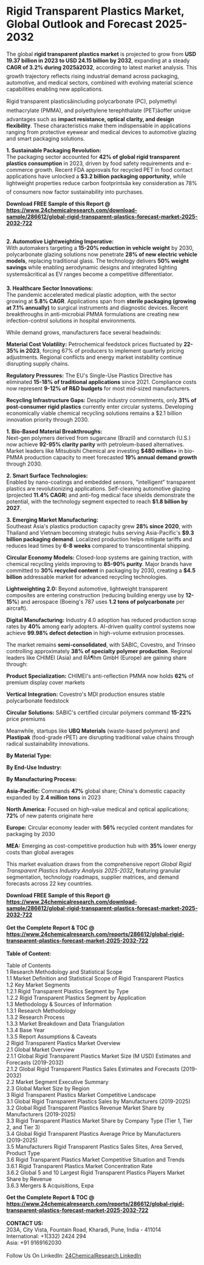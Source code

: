 <h1>Rigid Transparent Plastics Market, Global Outlook and Forecast 2025-2032</h1><p>The global <strong>rigid transparent plastics market</strong> is projected to grow from <strong>USD 19.37 billion in 2023 to USD 24.15 billion by 2032</strong>, expanding at a steady <strong>CAGR of 3.2% during 2025â2032</strong>, according to latest market analysis. This growth trajectory reflects rising industrial demand across packaging, automotive, and medical sectors, combined with evolving material science capabilities enabling new applications.</p><p>Rigid transparent plasticsâincluding polycarbonate (PC), polymethyl methacrylate (PMMA), and polyethylene terephthalate (PET)âoffer unique advantages such as <strong>impact resistance, optical clarity, and design flexibility</strong>. These characteristics make them indispensable in applications ranging from protective eyewear and medical devices to automotive glazing and smart packaging solutions.</p><p><strong>1. Sustainable Packaging Revolution:</strong><br>
The packaging sector accounted for <strong>42% of global rigid transparent plastics consumption</strong> in 2023, driven by food safety requirements and e-commerce growth. Recent FDA approvals for recycled PET in food contact applications have unlocked a <strong>$3.2 billion packaging opportunity</strong>, while lightweight properties reduce carbon footprintsâa key consideration as 78% of consumers now factor sustainability into purchases.</p><div><b>Download FREE Sample of this Report @ 
            <a href="https://www.24chemicalresearch.com/download-sample/286612/global-rigid-transparent-plastics-forecast-market-2025-2032-722">
            https://www.24chemicalresearch.com/download-sample/286612/global-rigid-transparent-plastics-forecast-market-2025-2032-722</a></b></div><br><p><strong>2. Automotive Lightweighting Imperative:</strong><br>
With automakers targeting a <strong>15-20% reduction in vehicle weight</strong> by 2030, polycarbonate glazing solutions now penetrate <strong>28% of new electric vehicle models</strong>, replacing traditional glass. The technology delivers <strong>50% weight savings</strong> while enabling aerodynamic designs and integrated lighting systemsâcritical as EV ranges become a competitive differentiator.</p><p><strong>3. Healthcare Sector Innovations:</strong><br>
The pandemic accelerated medical plastic adoption, with the sector growing at <strong>5.8% CAGR</strong>. Applications span from <strong>sterile packaging (growing at 7.1% annually)</strong> to surgical instruments and diagnostic devices. Recent breakthroughs in anti-microbial PMMA formulations are creating new infection-control solutions in hospital environments.</p><p>While demand grows, manufacturers face several headwinds:</p><p><strong>Material Cost Volatility:</strong> Petrochemical feedstock prices fluctuated by <strong>22-35% in 2023</strong>, forcing 67% of producers to implement quarterly pricing adjustments. Regional conflicts and energy market instability continue disrupting supply chains.</p><p><strong>Regulatory Pressures:</strong> The EU's Single-Use Plastics Directive has eliminated <strong>15-18% of traditional applications</strong> since 2021. Compliance costs now represent <strong>9-12% of R&amp;D budgets</strong> for most mid-sized manufacturers.</p><p><strong>Recycling Infrastructure Gaps:</strong> Despite industry commitments, only <strong>31% of post-consumer rigid plastics</strong> currently enter circular systems. Developing economically viable chemical recycling solutions remains a $2.1 billion innovation priority through 2030.</p><p><strong>1. Bio-Based Material Breakthroughs:</strong><br>
Next-gen polymers derived from sugarcane (Brazil) and cornstarch (U.S.) now achieve <strong>92-95% clarity parity</strong> with petroleum-based alternatives. Market leaders like Mitsubishi Chemical are investing <strong>$480 million+</strong> in bio-PMMA production capacity to meet forecasted <strong>19% annual demand growth</strong> through 2030.</p><p><strong>2. Smart Surface Technologies:</strong><br>
Enabled by nano-coatings and embedded sensors, "intelligent" transparent plastics are revolutionizing applications. Self-cleaning automotive glazing (projected <strong>11.4% CAGR</strong>) and anti-fog medical face shields demonstrate the potential, with the technology segment expected to reach <strong>$1.8 billion by 2027</strong>.</p><p><strong>3. Emerging Market Manufacturing:</strong><br>
Southeast Asia's plastics production capacity grew <strong>28% since 2020</strong>, with Thailand and Vietnam becoming strategic hubs serving Asia-Pacific's <strong>$9.3 billion packaging demand</strong>. Localized production helps mitigate tariffs and reduces lead times by <strong>6-8 weeks</strong> compared to transcontinental shipping.</p><p><strong>Circular Economy Models:</strong> Closed-loop systems are gaining traction, with chemical recycling yields improving to <strong>85-90% purity</strong>. Major brands have committed to <strong>30% recycled content</strong> in packaging by 2030, creating a <strong>$4.5 billion</strong> addressable market for advanced recycling technologies.</p><p><strong>Lightweighting 2.0:</strong> Beyond automotive, lightweight transparent composites are entering construction (reducing building energy use by <strong>12-15%</strong>) and aerospace (Boeing's 787 uses <strong>1.2 tons of polycarbonate</strong> per aircraft).</p><p><strong>Digital Manufacturing:</strong> Industry 4.0 adoption has reduced production scrap rates by <strong>40%</strong> among early adopters. AI-driven quality control systems now achieve <strong>99.98% defect detection</strong> in high-volume extrusion processes.</p><p>The market remains <strong>semi-consolidated</strong>, with SABIC, Covestro, and Trinseo controlling approximately <strong>38% of specialty polymer production</strong>. Regional leaders like CHIMEI (Asia) and RÃ¶hm GmbH (Europe) are gaining share through:</p><p><strong>Product Specialization:</strong> CHIMEI's anti-reflection PMMA now holds <strong>62%</strong> of premium display cover markets</p><p><strong>Vertical Integration:</strong> Covestro's MDI production ensures stable polycarbonate feedstock</p><p><strong>Circular Solutions:</strong> SABIC's certified circular polymers command <strong>15-22%</strong> price premiums</p><p>Meanwhile, startups like <strong>UBQ Materials</strong> (waste-based polymers) and <strong>Plastipak</strong> (food-grade rPET) are disrupting traditional value chains through radical sustainability innovations.</p><p><strong>By Material Type:</strong></p><p><strong>By End-Use Industry:</strong></p><p><strong>By Manufacturing Process:</strong></p><p><strong>Asia-Pacific:</strong> Commands <strong>47%</strong> global share; China's domestic capacity expanded by <strong>2.4 million tons</strong> in 2023</p><p><strong>North America:</strong> Focused on high-value medical and optical applications; <strong>72%</strong> of new patents originate here</p><p><strong>Europe:</strong> Circular economy leader with <strong>56%</strong> recycled content mandates for packaging by 2030</p><p><strong>MEA:</strong> Emerging as cost-competitive production hub with <strong>35%</strong> lower energy costs than global averages</p><p>This market evaluation draws from the comprehensive report <em>Global Rigid Transparent Plastics Industry Analysis 2025-2032</em>, featuring granular segmentation, technology roadmaps, supplier matrices, and demand forecasts across 22 key countries.</p><div><b>Download FREE Sample of this Report @ 
            <a href="https://www.24chemicalresearch.com/download-sample/286612/global-rigid-transparent-plastics-forecast-market-2025-2032-722">
            https://www.24chemicalresearch.com/download-sample/286612/global-rigid-transparent-plastics-forecast-market-2025-2032-722</a></b></div><br><div><b>Get the Complete Report & TOC @ 
            <a href="https://www.24chemicalresearch.com/reports/286612/global-rigid-transparent-plastics-forecast-market-2025-2032-722">
            https://www.24chemicalresearch.com/reports/286612/global-rigid-transparent-plastics-forecast-market-2025-2032-722</a></b></div><br>
            <b>Table of Content:</b><p>Table of Contents<br />
1 Research Methodology and Statistical Scope<br />
1.1 Market Definition and Statistical Scope of Rigid Transparent Plastics<br />
1.2 Key Market Segments<br />
1.2.1 Rigid Transparent Plastics Segment by Type<br />
1.2.2 Rigid Transparent Plastics Segment by Application<br />
1.3 Methodology & Sources of Information<br />
1.3.1 Research Methodology<br />
1.3.2 Research Process<br />
1.3.3 Market Breakdown and Data Triangulation<br />
1.3.4 Base Year<br />
1.3.5 Report Assumptions & Caveats<br />
2 Rigid Transparent Plastics Market Overview<br />
2.1 Global Market Overview<br />
2.1.1 Global Rigid Transparent Plastics Market Size (M USD) Estimates and Forecasts (2019-2032)<br />
2.1.2 Global Rigid Transparent Plastics Sales Estimates and Forecasts (2019-2032)<br />
2.2 Market Segment Executive Summary<br />
2.3 Global Market Size by Region<br />
3 Rigid Transparent Plastics Market Competitive Landscape<br />
3.1 Global Rigid Transparent Plastics Sales by Manufacturers (2019-2025)<br />
3.2 Global Rigid Transparent Plastics Revenue Market Share by Manufacturers (2019-2025)<br />
3.3 Rigid Transparent Plastics Market Share by Company Type (Tier 1, Tier 2, and Tier 3)<br />
3.4 Global Rigid Transparent Plastics Average Price by Manufacturers (2019-2025)<br />
3.5 Manufacturers Rigid Transparent Plastics Sales Sites, Area Served, Product Type<br />
3.6 Rigid Transparent Plastics Market Competitive Situation and Trends<br />
3.6.1 Rigid Transparent Plastics Market Concentration Rate<br />
3.6.2 Global 5 and 10 Largest Rigid Transparent Plastics Players Market Share by Revenue<br />
3.6.3 Mergers & Acquisitions, Expa</p><div><b>Get the Complete Report & TOC @ 
            <a href="https://www.24chemicalresearch.com/reports/286612/global-rigid-transparent-plastics-forecast-market-2025-2032-722">
            https://www.24chemicalresearch.com/reports/286612/global-rigid-transparent-plastics-forecast-market-2025-2032-722</a></b></div><br><b>CONTACT US:</b><br>
            203A, City Vista, Fountain Road, Kharadi, Pune, India - 411014<br>
            International: +1(332) 2424 294<br>
            Asia: +91 9169162030 <br><br>
            Follow Us On LinkedIn: <a href="https://www.linkedin.com/company/24chemicalresearch/">24ChemicalResearch LinkedIn</a>